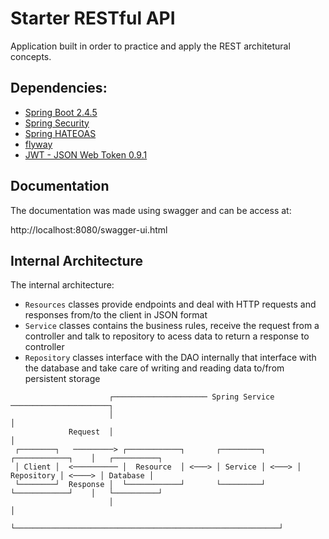 # Starter RESTful API

Application built in order to practice and apply the REST architetural concepts.

## Dependencies: 

- [Spring Boot 2.4.5](https://spring.io/projects/spring-boot)
- [Spring Security](https://spring.io/projects/spring-security)
- [Spring HATEOAS](https://spring.io/projects/spring-hateoas)
- [flyway](https://flywaydb.org/)
- [JWT - JSON Web Token 0.9.1](https://www.jsonwebtoken.io/)

## Documentation

The documentation was made using swagger and can be access at:

http://localhost:8080/swagger-ui.html

## Internal Architecture
The internal architecture:

  * `Resources` classes provide endpoints and deal with HTTP requests and responses from/to the client in JSON format
  * `Service` 	classes contains the business rules, receive the request from a controller and talk to repository to acess data to return a response to controller
  * `Repository` classes interface with the DAO internally that interface with the database and take care of writing and reading data to/from persistent storage

```
                      ┌───────────────────── Spring Service ──────────────────────┐
                      │                                                           │
             Request  │                                                           │
 ┌────────┐   ─────────> ┌────────────┐       ┌─────────┐       ┌────────────┐    │   ┌──────────┐
 │ Client │  <────────── │  Resource  │ <───> │ Service │ <───> │ Repository │ <────> │ Database │
 └────────┘  Response │  └────────────┘       └─────────┘       └────────────┘    │   └──────────┘
                      │                                                           │
                      └───────────────────────────────────────────────────────────┘
  ```  
  
 
  
